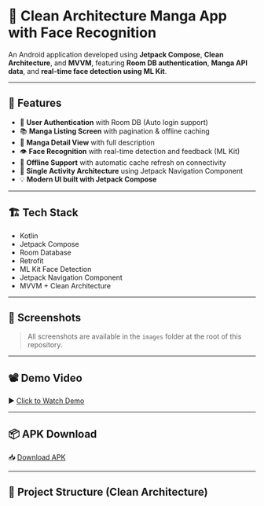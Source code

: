 # 📱 Clean Architecture Manga App with Face Recognition

An Android application developed using **Jetpack Compose**, **Clean Architecture**, and **MVVM**, featuring **Room DB authentication**, **Manga API data**, and **real-time face detection using ML Kit**.

---

## 🚀 Features

- 🔐 **User Authentication** with Room DB (Auto login support)
- 📚 **Manga Listing Screen** with pagination & offline caching
- 📄 **Manga Detail View** with full description
- 👁️ **Face Recognition** with real-time detection and feedback (ML Kit)
- 🔄 **Offline Support** with automatic cache refresh on connectivity
- 🧭 **Single Activity Architecture** using Jetpack Navigation Component
- 💡 **Modern UI built with Jetpack Compose**

---

## 🏗️ Tech Stack

- Kotlin
- Jetpack Compose
- Room Database
- Retrofit
- ML Kit Face Detection
- Jetpack Navigation Component
- MVVM + Clean Architecture

---

## 📸 Screenshots

> All screenshots are available in the `images` folder at the root of this repository.
---

## 📽️ Demo Video

▶️ [Click to Watch Demo](https://drive.google.com/file/d/1XlKEBVyc336b1ViRKqjjOtBgksmczCuA/view?usp=drivesdk)

---

## 📦 APK Download

📥 [Download APK](https://drive.google.com/file/d/1XpFb7Avhz_p0nUF_UFNJN1JCP0Yxrt5X/view?usp=drivesdk)

---

## 🔧 Project Structure (Clean Architecture)

